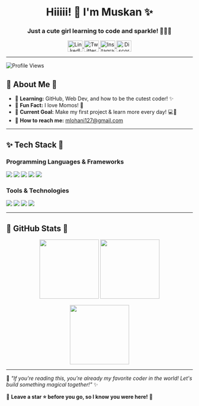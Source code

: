 <h1 align="center">Hiiiii! 💖 I'm Muskan ✨</h1>
<h3 align="center">Just a cute girl learning to code and sparkle! 🩷🐰🌷</h3>

<p align="center">
  <a href="https://linkedin.com/in/muskan-lohani-2a614a328/" target="blank">
    <img align="center" src="https://raw.githubusercontent.com/rahuldkjain/github-profile-readme-generator/master/src/images/icons/Social/linked-in-alt.svg" alt="LinkedIn" height="30" width="40" />
  </a>
  <a href="https://x.com/" target="blank">
    <img align="center" src="https://raw.githubusercontent.com/rahuldkjain/github-profile-readme-generator/master/src/images/icons/Social/twitter.svg" alt="Twitter" height="30" width="40" />
  </a>
  <a href="https://instagram.com/muskanlohani2024" target="blank">
    <img align="center" src="https://raw.githubusercontent.com/rahuldkjain/github-profile-readme-generator/master/src/images/icons/Social/instagram.svg" alt="Instagram" height="30" width="40" />
  </a>
  <a href="https://discord.gg/" target="blank">
    <img align="center" src="https://raw.githubusercontent.com/rahuldkjain/github-profile-readme-generator/master/src/images/icons/Social/discord.svg" alt="Discord" height="30" width="40" />
  </a>
</p>

---

![Profile Views](https://komarev.com/ghpvc/?username=muskanlohani&label=Profile%20views&color=ff69b4&style=flat)

## 🌸 About Me 🎀

-   🩷 **Learning:** GitHub, Web Dev, and how to be the cutest coder! ✨
-   🐰 **Fun Fact:** I love Momos! 🎀
-   🍓 **Current Goal:** Make my first project & learn more every day! 💻🌷
-   💌 **How to reach me:** mlohani127@gmail.com

---

## ✨ Tech Stack 🎀

### Programming Languages & Frameworks

<p align="left">
  <img src="https://img.shields.io/badge/Python-FFD43B?style=for-the-badge&logo=python&logoColor=blue"/>
  <img src="https://img.shields.io/badge/HTML-E34F26?style=for-the-badge&logo=html5&logoColor=white"/>
  <img src="https://img.shields.io/badge/CSS-1572B6?style=for-the-badge&logo=css3&logoColor=white"/>
  <img src="https://img.shields.io/badge/JavaScript-F7DF1E?style=for-the-badge&logo=javascript&logoColor=black"/>
  <img src="https://img.shields.io/badge/C++-00599C?style=for-the-badge&logo=c%2B%2B&logoColor=white"/>
</p>

### Tools & Technologies

<p align="left">
  <img src="https://img.shields.io/badge/GitHub-181717?style=for-the-badge&logo=github&logoColor=white"/>
  <img src="https://img.shields.io/badge/VS%20Code-007ACC?style=for-the-badge&logo=visualstudiocode&logoColor=white"/>
  <img src="https://img.shields.io/badge/Figma-FF7262?style=for-the-badge&logo=figma&logoColor=white"/>
  <img src="https://img.shields.io/badge/Canva-00C4CC?style=for-the-badge&logo=canva&logoColor=white"/>
</p>

---

## 🎀 GitHub Stats 🌸

<p align="center">
  <img height="160em" src="https://github-readme-stats.vercel.app/api?username=muskanlohani&show_icons=true&theme=radical&include_all_commits=true&count_private=true"/>
  <img height="160em" src="https://github-readme-stats-eight-theta.vercel.app/api/top-langs/?username=muskanlohani&layout=compact&langs_count=8&theme=radical"/>
</p>

<p align="center">
  <img height="160em" src="https://github-readme-streak-stats.herokuapp.com/?user=muskanlohani&theme=radical"/>
</p>

---

🎀 _"If you're reading this, you're already my favorite coder in the world! Let's build something magical together!"_ ✨

🐰 **Leave a star ⭐ before you go, so I know you were here!** 💖

